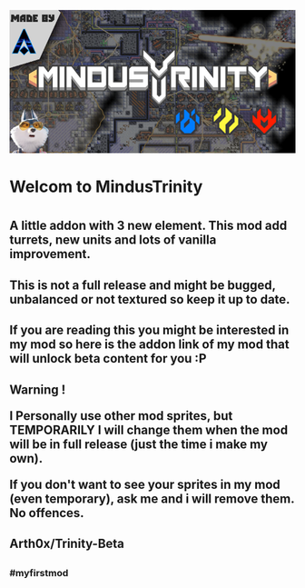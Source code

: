 ![](https://github.com/Arth0x/AetherUnbound/blob/master/sprites/ui/front-cover.png)

<h1>Welcom to MindusTrinity<h1>

<h2>A little addon with 3 new element. This mod add turrets, new units and lots of vanilla improvement.<h2>

<h2>This is not a full release and might be bugged, unbalanced or not textured so keep it up to date.<h2>

<h2>If you are reading this you might be interested in my mod so here is the addon link of my mod that will unlock beta content for you :P<h2>

<h2>Warning !

I Personally use other mod sprites, but TEMPORARILY I will change them when the mod will be in full release (just the time i make my own).

If you don't want to see your sprites in my mod (even temporary), ask me and i will remove them. No offences.<h2> 

<h2>Arth0x/Trinity-Beta<h2>

<h3>#myfirstmod<h3>







